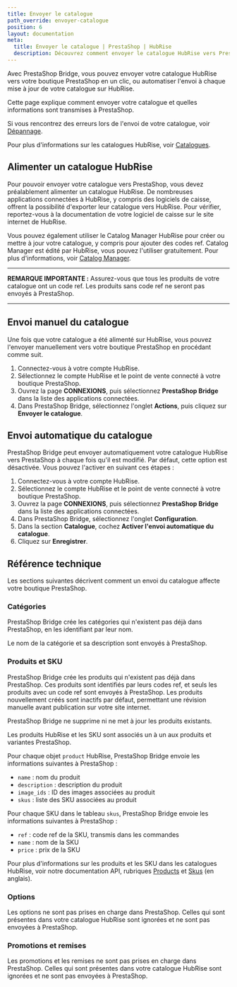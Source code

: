 ```yaml
---
title: Envoyer le catalogue
path_override: envoyer-catalogue
position: 6
layout: documentation
meta:
  title: Envoyer le catalogue | PrestaShop | HubRise
  description: Découvrez comment envoyer le catalogue HubRise vers PrestaShop, comment les articles et options sont encodés, et quelles fonctionnalités sont prises en charge.
---
```


Avec PrestaShop Bridge, vous pouvez envoyer votre catalogue HubRise vers votre boutique PrestaShop en un clic, ou automatiser l'envoi à chaque mise à jour de votre catalogue sur HubRise.

Cette page explique comment envoyer votre catalogue et quelles informations sont transmises à PrestaShop.

Si vous rencontrez des erreurs lors de l'envoi de votre catalogue, voir [Dépannage](/apps/prestashop/troubleshooting#push-catalog-errors).

Pour plus d'informations sur les catalogues HubRise, voir [Catalogues](/docs/catalog).

## Alimenter un catalogue HubRise

Pour pouvoir envoyer votre catalogue vers PrestaShop, vous devez préalablement alimenter un catalogue HubRise. De nombreuses applications connectées à HubRise, y compris des logiciels de caisse, offrent la possibilité d'exporter leur catalogue vers HubRise. Pour vérifier, reportez-vous à la documentation de votre logiciel de caisse sur le site internet de HubRise.

Vous pouvez également utiliser le Catalog Manager HubRise pour créer ou mettre à jour votre catalogue, y compris pour ajouter des codes ref. Catalog Manager est édité par HubRise, vous pouvez l'utiliser gratuitement. Pour plus d'informations, voir [Catalog Manager](/apps/catalog-manager/overview).

---

**REMARQUE IMPORTANTE :** Assurez-vous que tous les produits de votre catalogue ont un code ref. Les produits sans code ref ne seront pas envoyés à PrestaShop.

---

## Envoi manuel du catalogue

Une fois que votre catalogue a été alimenté sur HubRise, vous pouvez l'envoyer manuellement vers votre boutique PrestaShop en procédant comme suit.

1. Connectez-vous à votre compte HubRise.
2. Sélectionnez le compte HubRise et le point de vente connecté à votre boutique PrestaShop.
3. Ouvrez la page **CONNEXIONS**, puis sélectionnez **PrestaShop Bridge** dans la liste des applications connectées.
4. Dans PrestaShop Bridge, sélectionnez l'onglet **Actions**, puis cliquez sur **Envoyer le catalogue**.

## Envoi automatique du catalogue

PrestaShop Bridge peut envoyer automatiquement votre catalogue HubRise vers PrestaShop à chaque fois qu'il est modifié. Par défaut, cette option est désactivée. Vous pouvez l'activer en suivant ces étapes :

1. Connectez-vous à votre compte HubRise.
2. Sélectionnez le compte HubRise et le point de vente connecté à votre boutique PrestaShop.
3. Ouvrez la page **CONNEXIONS**, puis sélectionnez **PrestaShop Bridge** dans la liste des applications connectées.
4. Dans PrestaShop Bridge, sélectionnez l'onglet **Configuration**.
5. Dans la section **Catalogue**, cochez **Activer l'envoi automatique du catalogue**.
6. Cliquez sur **Enregistrer**.

## Référence technique

Les sections suivantes décrivent comment un envoi du catalogue affecte votre boutique PrestaShop.

### Catégories

PrestaShop Bridge crée les catégories qui n'existent pas déjà dans PrestaShop, en les identifiant par leur nom.

Le nom de la catégorie et sa description sont envoyés à PrestaShop.

### Produits et SKU

PrestaShop Bridge crée les produits qui n'existent pas déjà dans PrestaShop. Ces produits sont identifiés par leurs codes ref, et seuls les produits avec un code ref sont envoyés à PrestaShop. Les produits nouvellement créés sont inactifs par défaut, permettant une révision manuelle avant publication sur votre site internet.

PrestaShop Bridge ne supprime ni ne met à jour les produits existants.

Les produits HubRise et les SKU sont associés un à un aux produits et variantes PrestaShop.

Pour chaque objet `product` HubRise, PrestaShop Bridge envoie les informations suivantes à PrestaShop :

- `name` : nom du produit
- `description` : description du produit
- `image_ids` : ID des images associées au produit
- `skus` : liste des SKU associées au produit

Pour chaque SKU dans le tableau `skus`, PrestaShop Bridge envoie les informations suivantes à PrestaShop :

- `ref` : code ref de la SKU, transmis dans les commandes
- `name` : nom de la SKU
- `price` : prix de la SKU

Pour plus d'informations sur les produits et les SKU dans les catalogues HubRise, voir notre documentation API, rubriques [Products](/developers/api/catalogs#products) et [Skus](/developers/api/catalogs#skus) (en anglais).

### Options

Les options ne sont pas prises en charge dans PrestaShop. Celles qui sont présentes dans votre catalogue HubRise sont ignorées et ne sont pas envoyées à PrestaShop.

### Promotions et remises

Les promotions et les remises ne sont pas prises en charge dans PrestaShop. Celles qui sont présentes dans votre catalogue HubRise sont ignorées et ne sont pas envoyées à PrestaShop.
